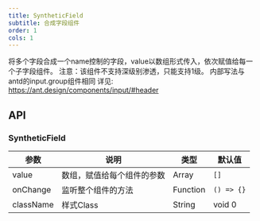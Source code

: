 ```yaml
---
title: SyntheticField
subtitle: 合成字段组件
order: 1
cols: 1
---
```


将多个字段合成一个name控制的字段，value以数组形式传入，依次赋值给每一个子字段组件。
注意：该组件不支持深级别渗透，只能支持1级。
内部写法与antd的input.group组件相同 详见: https://ant.design/components/input/#header

## API

### SyntheticField

| 参数        | 说明                       | 类型           | 默认值         |
|------------|---------------------------|---------------|---------------|
| value      | 数组，赋值给每个组件的参数      | Array         | `[]`          |
| onChange   | 监听整个组件的方法            | Function      | `() => {}`    |
| className  | 样式Class                  | String        | void 0        |
